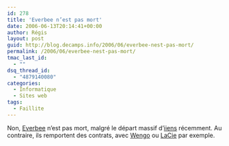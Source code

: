 ```yaml
---
id: 278
title: 'Everbee n’est pas mort'
date: 2006-06-13T20:14:41+00:00
author: Régis
layout: post
guid: http://blog.decamps.info/2006/06/everbee-nest-pas-mort/
permalink: /2006/06/everbee-nest-pas-mort/
tmac_last_id:
  - ""
dsq_thread_id:
  - "4879140080"
categories:
  - Informatique
  - Sites web
tags:
  - Faillite
---
```

Non, [Everbee](http://www.everbee.fr/) n’est pas mort, malgré le départ massif d’[iiens](http://www.iiens.net/) récemment. Au contraire, ils remportent des contrats, avec [Wengo](http://openwengo.org/index.php/openwengo/public/homePage/news?payload[newsId]=1) ou [LaCie](http://www.everbee.fr/html/home.php?rub=5&niv=2&art=37) par exemple.
